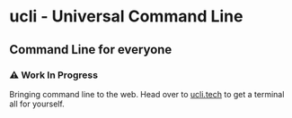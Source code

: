 # ucli - Universal Command Line

## Command Line for everyone
### ⚠️ Work In Progress
Bringing command line to the web. Head over to [ucli.tech](ucli.tech) to get a terminal all for yourself.
